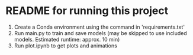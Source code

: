 # README for running this project

1. Create a Conda environment using the command in 'requirements.txt'
2. Run main.py to train and save models (may be skipped to use included models. Estimated runtime: approx. 10 min)
3. Run plot.ipynb to get plots and animations